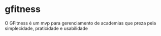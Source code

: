 # gfitness
O GFitness é um mvp para gerenciamento de academias que preza pela simplecidade, praticidade e usabilidade
